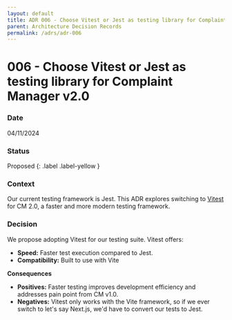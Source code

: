 ```yaml
---
layout: default
title: ADR 006 - Choose Vitest or Jest as testing library for Complaint Manager v2.0
parent: Architecture Decision Records
permalink: /adrs/adr-006
---
```


# 006 - Choose Vitest or Jest as testing library for Complaint Manager v2.0

### Date

04/11/2024

### Status

Proposed
{: .label .label-yellow }

### Context

Our current testing framework is Jest. This ADR explores switching to [Vitest](https://saucelabs.com/resources/blog/vitest-vs-jest-comparison) for CM 2.0, a faster and more modern testing framework.

### Decision

We propose adopting Vitest for our testing suite. Vitest offers:

* **Speed:** Faster test execution compared to Jest.
* **Compatibility:** Built to use with Vite

**Consequences**

* **Positives:** Faster testing improves development efficiency and addresses pain point from CM v1.0.
* **Negatives:** Vitest only works with the Vite framework, so if we ever switch to let's say Next.js, we'd have to convert our tests to Jest.
